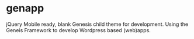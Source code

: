 # genapp
jQuery Mobile ready, blank Genesis child theme for development.
Using the Geneis Framework to develop Wordpress based (web)apps.
